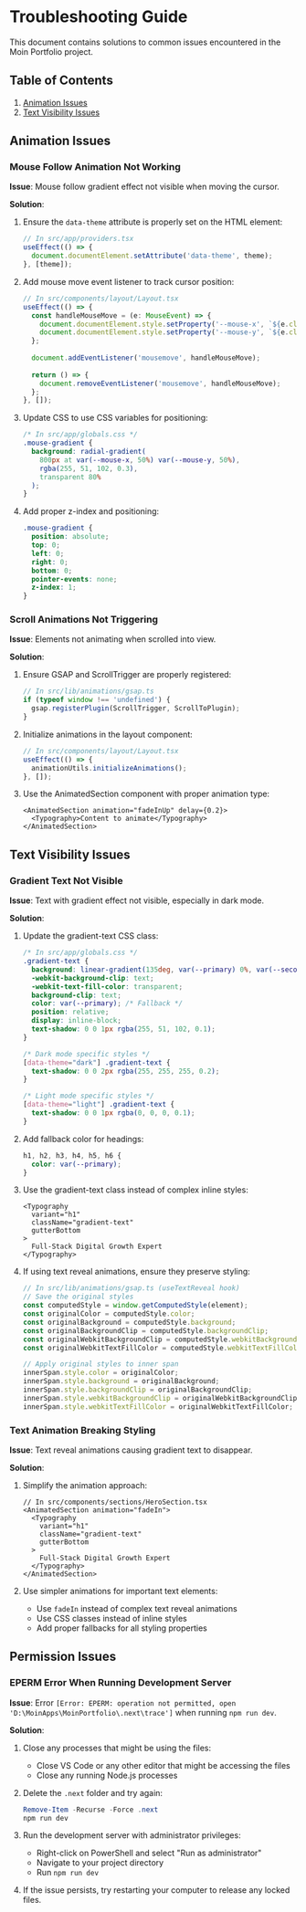 # Troubleshooting Guide

This document contains solutions to common issues encountered in the Moin Portfolio project.

## Table of Contents

1. [Animation Issues](#animation-issues)
2. [Text Visibility Issues](#text-visibility-issues)

## Animation Issues

### Mouse Follow Animation Not Working

**Issue**: Mouse follow gradient effect not visible when moving the cursor.

**Solution**:

1. Ensure the `data-theme` attribute is properly set on the HTML element:
   ```typescript
   // In src/app/providers.tsx
   useEffect(() => {
     document.documentElement.setAttribute('data-theme', theme);
   }, [theme]);
   ```

2. Add mouse move event listener to track cursor position:
   ```typescript
   // In src/components/layout/Layout.tsx
   useEffect(() => {
     const handleMouseMove = (e: MouseEvent) => {
       document.documentElement.style.setProperty('--mouse-x', `${e.clientX}px`);
       document.documentElement.style.setProperty('--mouse-y', `${e.clientY}px`);
     };
     
     document.addEventListener('mousemove', handleMouseMove);
     
     return () => {
       document.removeEventListener('mousemove', handleMouseMove);
     };
   }, []);
   ```

3. Update CSS to use CSS variables for positioning:
   ```css
   /* In src/app/globals.css */
   .mouse-gradient {
     background: radial-gradient(
       800px at var(--mouse-x, 50%) var(--mouse-y, 50%),
       rgba(255, 51, 102, 0.3),
       transparent 80%
     );
   }
   ```

4. Add proper z-index and positioning:
   ```css
   .mouse-gradient {
     position: absolute;
     top: 0;
     left: 0;
     right: 0;
     bottom: 0;
     pointer-events: none;
     z-index: 1;
   }
   ```

### Scroll Animations Not Triggering

**Issue**: Elements not animating when scrolled into view.

**Solution**:

1. Ensure GSAP and ScrollTrigger are properly registered:
   ```typescript
   // In src/lib/animations/gsap.ts
   if (typeof window !== 'undefined') {
     gsap.registerPlugin(ScrollTrigger, ScrollToPlugin);
   }
   ```

2. Initialize animations in the layout component:
   ```typescript
   // In src/components/layout/Layout.tsx
   useEffect(() => {
     animationUtils.initializeAnimations();
   }, []);
   ```

3. Use the AnimatedSection component with proper animation type:
   ```tsx
   <AnimatedSection animation="fadeInUp" delay={0.2}>
     <Typography>Content to animate</Typography>
   </AnimatedSection>
   ```

## Text Visibility Issues

### Gradient Text Not Visible

**Issue**: Text with gradient effect not visible, especially in dark mode.

**Solution**:

1. Update the gradient-text CSS class:
   ```css
   /* In src/app/globals.css */
   .gradient-text {
     background: linear-gradient(135deg, var(--primary) 0%, var(--secondary) 100%);
     -webkit-background-clip: text;
     -webkit-text-fill-color: transparent;
     background-clip: text;
     color: var(--primary); /* Fallback */
     position: relative;
     display: inline-block;
     text-shadow: 0 0 1px rgba(255, 51, 102, 0.1);
   }

   /* Dark mode specific styles */
   [data-theme="dark"] .gradient-text {
     text-shadow: 0 0 2px rgba(255, 255, 255, 0.2);
   }

   /* Light mode specific styles */
   [data-theme="light"] .gradient-text {
     text-shadow: 0 0 1px rgba(0, 0, 0, 0.1);
   }
   ```

2. Add fallback color for headings:
   ```css
   h1, h2, h3, h4, h5, h6 {
     color: var(--primary);
   }
   ```

3. Use the gradient-text class instead of complex inline styles:
   ```tsx
   <Typography 
     variant="h1" 
     className="gradient-text"
     gutterBottom
   >
     Full-Stack Digital Growth Expert
   </Typography>
   ```

4. If using text reveal animations, ensure they preserve styling:
   ```typescript
   // In src/lib/animations/gsap.ts (useTextReveal hook)
   // Save the original styles
   const computedStyle = window.getComputedStyle(element);
   const originalColor = computedStyle.color;
   const originalBackground = computedStyle.background;
   const originalBackgroundClip = computedStyle.backgroundClip;
   const originalWebkitBackgroundClip = computedStyle.webkitBackgroundClip;
   const originalWebkitTextFillColor = computedStyle.webkitTextFillColor;
   
   // Apply original styles to inner span
   innerSpan.style.color = originalColor;
   innerSpan.style.background = originalBackground;
   innerSpan.style.backgroundClip = originalBackgroundClip;
   innerSpan.style.webkitBackgroundClip = originalWebkitBackgroundClip;
   innerSpan.style.webkitTextFillColor = originalWebkitTextFillColor;
   ```

### Text Animation Breaking Styling

**Issue**: Text reveal animations causing gradient text to disappear.

**Solution**:

1. Simplify the animation approach:
   ```tsx
   // In src/components/sections/HeroSection.tsx
   <AnimatedSection animation="fadeIn">
     <Typography
       variant="h1"
       className="gradient-text"
       gutterBottom
     >
       Full-Stack Digital Growth Expert
     </Typography>
   </AnimatedSection>
   ```

2. Use simpler animations for important text elements:
   - Use `fadeIn` instead of complex text reveal animations
   - Use CSS classes instead of inline styles
   - Add proper fallbacks for all styling properties

## Permission Issues

### EPERM Error When Running Development Server

**Issue**: Error `[Error: EPERM: operation not permitted, open 'D:\MoinApps\MoinPortfolio\.next\trace']` when running `npm run dev`.

**Solution**:

1. Close any processes that might be using the files:
   - Close VS Code or any other editor that might be accessing the files
   - Close any running Node.js processes

2. Delete the `.next` folder and try again:
   ```powershell
   Remove-Item -Recurse -Force .next
   npm run dev
   ```

3. Run the development server with administrator privileges:
   - Right-click on PowerShell and select "Run as administrator"
   - Navigate to your project directory
   - Run `npm run dev`

4. If the issue persists, try restarting your computer to release any locked files. 